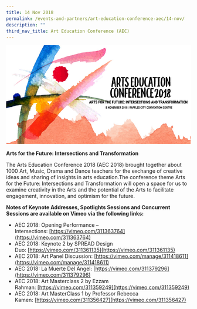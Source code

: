 ```yaml
---
title: 14 Nov 2018
permalink: /events-and-partners/art-education-conference-aec/14-nov/
description: ""
third_nav_title: Art Education Conference (AEC)
---
```

![](/images/5-1-1-art-education-conference.png)


**Arts for the Future: Intersections and Transformation**

The Arts Education Conference 2018 (AEC 2018) brought together about 1000 Art, Music, Drama and Dance teachers for the exchange of creative ideas and sharing of insights in arts education.The conference theme Arts for the Future: Intersections and Transformation will open a space for us to examine creativity in the Arts and the potential of the Arts to facilitate engagement, innovation, and optimism for the future.



**Notes of Keynote Addresses, Spotlights Sessions and Concurrent Sessions are available on Vimeo via the following links:**

*   AEC 2018: Opening Performance – Intersections: [https://vimeo.com/311363764](https://vimeo.com/311363764)
*   AEC 2018: Keynote 2 by SPREAD Design Duo: [https://vimeo.com/311361135](https://vimeo.com/311361135)
*   AEC 2018: Art Panel Discussion: [https://vimeo.com/manage/311418611](https://vimeo.com/manage/311418611)
*   AEC 2018: La Muerte Del Angel: [https://vimeo.com/311379296](https://vimeo.com/311379296)
*   AEC 2018: Art Masterclass 2 by Ezzam Rahman: [https://vimeo.com/311359249](https://vimeo.com/311359249)
*   AEC 2018: Art MasterClass 1 by Professor Rebecca Kamen: [https://vimeo.com/311356427](https://vimeo.com/311356427)
